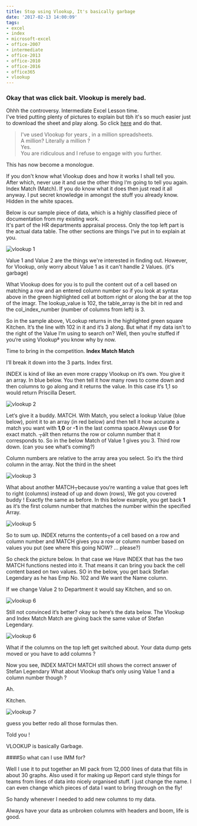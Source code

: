 ```yaml
---
title: Stop using Vlookup, It's basically garbage
date: '2017-02-13 14:00:09'
tags:
- excel
- index
- microsoft-excel
- office-2007
- intermediate
- office-2013
- office-2010
- office-2016
- office365
- vlookup
---
```



### Okay that was click bait. Vlookup is merely bad.

Ohhh the controversy. Intermediate Excel Lesson time.  
 I've tried putting plenty of pictures to explain but tbh it's so much easier just to download the sheet and play along. So click [here](https://cloudconfusionsa.blob.core.windows.net/blogimages/2017/vlookupsucks-1.xlsx) and do that.

> I've used Vlookup for years , in a million spreadsheets.  
>  A million? Literally a million ?  
>  Yes.  
>  You are ridiculous and I refuse to engage with you further.

This has now become a monologue.

If you don't know what Vlookup does and how it works I shall tell you.  
 After which, never use it and use the other thing I‘m going to tell you again. Index Match (Match). 
 If you do know what it does then just read it all anyway. I put secret knowledge in amongst the stuff you already know. Hidden in the white spaces.

Below is our sample piece of data, which is a highly classified piece of documentation from my existing work.  
 It's part of the HR departments appraisal process. Only the top left part is the actual data table. The other sections are things I‘ve put in to explain at you.

![vlookup 1](https://cloudconfusionsa.blob.core.windows.net/blogimages/2017/Vlookupsucks1.jpg?resize=525%2C115)

Value 1 and Value 2 are the things we're interested in finding out. However, for Vlookup, only worry about Value 1 as it can't handle 2 Values. (it's garbage)

What Vlookup does for you is to pull the content out of a cell based on matching a row and an entered column number so if you look at syntax above in the green highlighted cell at bottom right or along the bar at the top of the imagr. The lookup_value is 102, the table_array is the bit in red and the col_index_number (number of columns from left) is 3.

So in the sample above, VLookup returns in the highlighted green square Kitchen. It‘s the line with 102 in it and it‘s 3 along. But what if my data isn't to the right of the Value I‘m using to search on? Well, then you‘re stuffed if you‘re using Vlookupª you know why by now.

Time to bring in the competition. **Index Match Match**

I‘ll break it down into the 3 parts. Index first.

INDEX is kind of like an even more crappy Vlookup on it‘s own. You give it an array. In blue below. You then tell it how many rows to come down and then columns to go along and it returns the value. In this case it‘s 1,1 so would return Priscilla Desert.

![vlookup 2](https://cloudconfusionsa.blob.core.windows.net/blogimages/2017/Vlookupsucks2.jpg?resize=525%2C204)

Let‘s give it a buddy. MATCH. With Match, you select a lookup Value (blue below), point it to an array (in red below) and then tell it how accurate a match you want with **1**,**0** or **-1** in the last comma space.Always use **0** for exact match. ┬áIt then returns the row or column number that it corresponds to. So in the below Match of Value 1 gives you 3. Third row down. (can you see what‘s coming?)

Column numbers are relative to the array area you select. So it‘s the third column in the array. Not the third in the sheet

![vlookup 3](https://cloudconfusionsa.blob.core.windows.net/blogimages/2017/Vlookupsucks3.jpg?resize=525%2C179)

What about another MATCH┬because you‘re wanting a value that goes left to right (columns) instead of up and down (rows), We got you covered buddy ! Exactly the same as before. In this below example, you get back **1** as it‘s the first column number that matches the number within the specified Array. 

![vlookup 5](https://cloudconfusionsa.blob.core.windows.net/blogimages/2017/Vlookupsucks4.jpg?resize=525%2C171)



So to sum up. INDEX returns the contents┬of a cell based on a row and column number and MATCH gives you a row or column number based on values you put  (see where this going NOW? ... please?)

So check the picture below. In that case we Have INDEX that has the two MATCH functions nested into it. That means it can bring you back the cell content based on two values.
SO in the below, you get back Stefan Legendary as he has Emp No. 102 and We want the Name column.

If we change Value 2 to Department it would say Kitchen, and so on.

![vlookup 6](https://cloudconfusionsa.blob.core.windows.net/blogimages/2017/Vlookupsucks5.jpg?resize=525%2C192)

Still not convinced it‘s better? okay so here‘s the data below. The Vlookup and Index Match Match are giving back the same value of Stefan Legendary.

![vlookup 6](https://cloudconfusionsa.blob.core.windows.net/blogimages/2017/Vlookupsucks6.jpg?resize=525%2C165)



What if the columns on the top left get switched about. Your data dump gets moved or you have to add columns ?

Now you see, INDEX MATCH MATCH still shows the correct answer of Stefan Legendary
 What about Vlookup that‘s only using Value 1 and a column number though ?

Ah.

Kitchen.

![vlookup 7](https://cloudconfusionsa.blob.core.windows.net/blogimages/2017/Vlookupsucks7.jpg?resize=525%2C164)

guess you better redo all those formulas then.

Told you !

VLOOKUP is basically Garbage.



####So what can I use IMM for?

Well I use it to put together an MI pack from 12,000 lines of data that fills in about 30 graphs. Also used it for making up Report card style things for teams from lines of data into nicely organised stuff. I just change the name. I can even change which pieces of data I want to bring through on the fly!

So handy whenever I needed to add new columns to my data.

Always have your data as unbroken columns with headers and boom, life is good.


